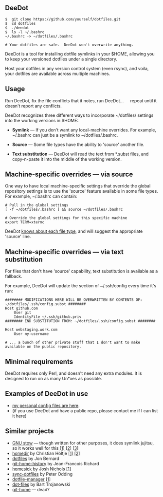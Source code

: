 ## DeeDot ##

    $  git clone https://github.com/yourself/dotfiles.git
    $  cd dotfiles
    $  ./deedot
    $  ls -l ~/.bashrc
    ~/.bashrc -> ~/dotfiles/.bashrc

    # Your dotfiles are safe.  DeeDot won't overwrite anything.

DeeDot is a tool for installing dotfile symlinks in your $HOME, allowing you to keep your versioned dotfiles under a single directory.

Host your dotfiles in any version control system (even rsync), and voila, your dotfiles are available across multiple machines.

## Usage ##

Run DeeDot, fix the file conflicts that it notes, run DeeDot...   repeat until it doesn't report any conflicts.

DeeDot recognizes three different ways to incorporate ~/dotfiles/ settings into the working versions in $HOME:

* **Symlink** — If you don't want any local-machine overrides. For example, ~/.bashrc can just be a symlink to ~/dotfiles/.bashrc.

* **Source** — Some file types have the ability to 'source' another file.

* **Text substitution** — DeeDot will read the text from *.subst files, and copy-n-paste it into the middle of the working version.
  
## Machine-specific overrides — via source ##

One way to have local machine-specific settings that override the global repository settings is to use the 'source' feature available in some file types.  For example, ~/.bashrc can contain:

    # Pull in the global settings
    [ -f ~/dotfiles/.bashrc ] && source ~/dotfiles/.bashrc

    # Override the global settings for this specific machine
    export TERM=xtermc

DeeDot [knows about each file type](https://github.com/DeeNewcum/deedot/blob/f0e7bfcef3344eb4dc05f95f223aafc73cb9d11c/deedot#L129-136), and will suggest the appropriate 'source' line.

## Machine-specific overrides — via text substitution ##

For files that don't have 'source' capability, text substitution is available as a fallback.

For example, DeeDot will update the section of ~/.ssh/config every time it's run: 

    ######## MODIFICATIONS HERE WILL BE OVERWRITTEN BY CONTENTS OF: ~/dotfiles/.ssh/config.subst ########
    Host github.com
        User git
        IdentityFile ~/.ssh/github.priv
    ######## END SUBSTITUTION FROM: ~/dotfiles/.ssh/config.subst ########
    
    Host webstaging.work.com
        User my-username
    
    # ... a bunch of other private stuff that I don't want to make available on the public repository.

## Minimal requirements ##

DeeDot requires only Perl, and doesn't need any extra modules.  It is designed to run on as many Un*xes as possible.

## Examples of DeeDot in use ##

* [my personal config files are here](https://github.com/DeeNewcum/dotfiles).
* (if you use DeeDot and have a public repo, please contact me if I can list it here)

## Similar projects ##

* [GNU stow](http://www.inductiveload.com/posts/basic-use-of-gnu-stowxstow/) — though written for other purposes, it does symlink jujitsu, so it works well for this
        [[1]](https://github.com/aspiers/shell-env)
        [[2]](https://github.com/chrra/dotfiles)
        [[3]](https://github.com/jmdeldin/dotfiles)
* [homedir](https://github.com/docwhat/homedir) by Christian Höltje [[1]](https://github.com/willnorris/homedir-packages) [[2]](https://github.com/docwhat/homedir-examples)
* [dotfiles](http://pypi.python.org/pypi/dotfiles) by Jon Bernard
* [git-home-history](http://jean-francois.richard.name/ghh/) by Jean-Francois Richard
* [homesick](https://github.com/technicalpickles/homesick) by Josh Nichols [[1]](https://github.com/technicalpickles/dotpickles)
* [sync-dotfiles](http://peterodding.com/code/python/sync-dotfiles/) by Peter Odding
* [dotfile-manager](http://blog.steve.org.uk/poppa_s_got_a_brand_new_bang_.html) [[1]](http://repository.steve.org.uk/cgi-bin/hgwebdir.cgi/dotfiles/file/adf1e61952a0)
* [dot-files](https://github.com/bartman/dot-files) by Bart Trojanowski
* [git-home](http://git-home.chezwam.org/) — dead?

